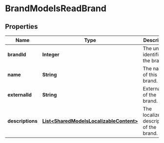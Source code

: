 

# BrandModelsReadBrand

## Properties

Name | Type | Description | Notes
------------ | ------------- | ------------- | -------------
**brandId** | **Integer** | The unique identifier for the brand. |  [optional]
**name** | **String** | The name of this brand. |  [optional]
**externalId** | **String** | External Id of the brand. |  [optional]
**descriptions** | [**List&lt;SharedModelsLocalizableContent&gt;**](SharedModelsLocalizableContent.md) | The localized descriptions of the brand. |  [optional]




